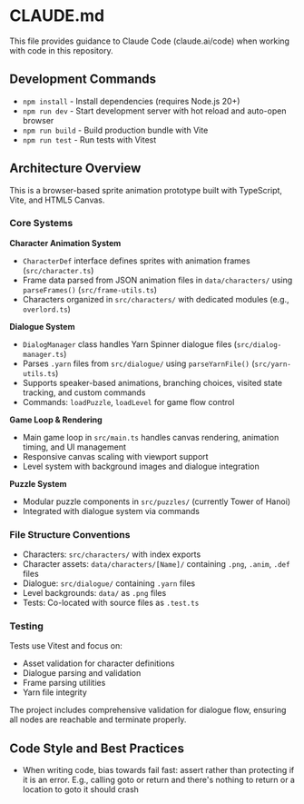 # CLAUDE.md

This file provides guidance to Claude Code (claude.ai/code) when working with code in this repository.

## Development Commands

- `npm install` - Install dependencies (requires Node.js 20+)
- `npm run dev` - Start development server with hot reload and auto-open browser
- `npm run build` - Build production bundle with Vite
- `npm run test` - Run tests with Vitest

## Architecture Overview

This is a browser-based sprite animation prototype built with TypeScript, Vite, and HTML5 Canvas.

### Core Systems

**Character Animation System**
- `CharacterDef` interface defines sprites with animation frames (`src/character.ts`)
- Frame data parsed from JSON animation files in `data/characters/` using `parseFrames()` (`src/frame-utils.ts`)
- Characters organized in `src/characters/` with dedicated modules (e.g., `overlord.ts`)

**Dialogue System** 
- `DialogManager` class handles Yarn Spinner dialogue files (`src/dialog-manager.ts`)
- Parses `.yarn` files from `src/dialogue/` using `parseYarnFile()` (`src/yarn-utils.ts`)
- Supports speaker-based animations, branching choices, visited state tracking, and custom commands
- Commands: `loadPuzzle`, `loadLevel` for game flow control

**Game Loop & Rendering**
- Main game loop in `src/main.ts` handles canvas rendering, animation timing, and UI management
- Responsive canvas scaling with viewport support
- Level system with background images and dialogue integration

**Puzzle System**
- Modular puzzle components in `src/puzzles/` (currently Tower of Hanoi)
- Integrated with dialogue system via commands

### File Structure Conventions

- Characters: `src/characters/` with index exports
- Character assets: `data/characters/[Name]/` containing `.png`, `.anim`, `.def` files
- Dialogue: `src/dialogue/` containing `.yarn` files
- Level backgrounds: `data/` as `.png` files
- Tests: Co-located with source files as `.test.ts`

### Testing

Tests use Vitest and focus on:
- Asset validation for character definitions
- Dialogue parsing and validation
- Frame parsing utilities
- Yarn file integrity

The project includes comprehensive validation for dialogue flow, ensuring all nodes are reachable and terminate properly.

## Code Style and Best Practices

- When writing code, bias towards fail fast: assert rather than protecting if it is an error. E.g., calling goto or return and there's nothing to return or a location to goto it should crash
